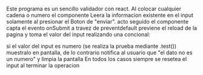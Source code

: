 Este programa es un sencillo validador con react. Al colocar cualquier cadena o numero el componente <Validador/> Leera la informacion existente en el input solamente al presionar el Boton de "enviar". acto seguido el componente capta el evento onSubmit a travez de preventdefault previene el reload de la pagina y toma el valor del input  realizando una concional:

si el valor del input es numero (se realiza la prueba mediante  .test()) muestralo en pantalla, de lo contrario notifica al usuario que "el dato no es un numero" y limpia la pantalla
En todos los casos siempre se resetea el input al terminar la operacion

